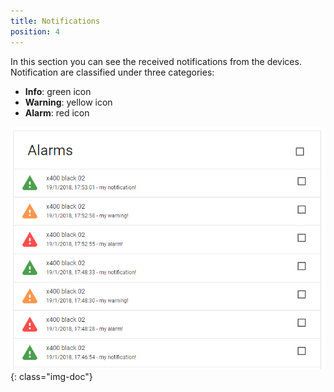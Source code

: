 ```yaml
---
title: Notifications
position: 4
---
```


In this section you can see the received notifications from the devices. Notification are classified under three categories:
* **Info**: green icon
* **Warning**: yellow icon
* **Alarm**: red icon


![Alarms](./images/AlarmsPage.png){: class="img-doc"}
